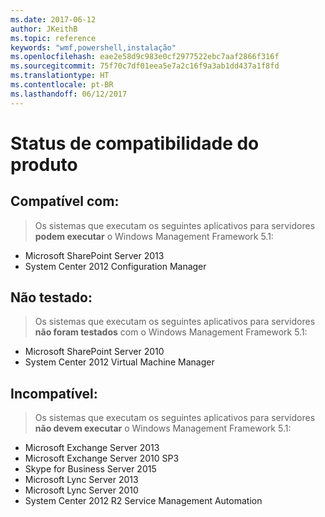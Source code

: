 ```yaml
---
ms.date: 2017-06-12
author: JKeithB
ms.topic: reference
keywords: "wmf,powershell,instalação"
ms.openlocfilehash: eae2e58d9c983e0cf2977522ebc7aaf2866f316f
ms.sourcegitcommit: 75f70c7df01eea5e7a2c16f9a3ab1dd437a1f8fd
ms.translationtype: HT
ms.contentlocale: pt-BR
ms.lasthandoff: 06/12/2017
---
```

# <a name="product-compatibility-status"></a>Status de compatibilidade do produto

## <a name="compatible"></a>Compatível com:
> Os sistemas que executam os seguintes aplicativos para servidores **podem executar** o Windows Management Framework 5.1:

- Microsoft SharePoint Server 2013
- System Center 2012 Configuration Manager

## <a name="not-tested"></a>Não testado:
> Os sistemas que executam os seguintes aplicativos para servidores **não foram testados** com o Windows Management Framework 5.1:

- Microsoft SharePoint Server 2010
- System Center 2012 Virtual Machine Manager

## <a name="incompatible"></a>Incompatível:
> Os sistemas que executam os seguintes aplicativos para servidores **não devem executar** o Windows Management Framework 5.1:

- Microsoft Exchange Server 2013
- Microsoft Exchange Server 2010 SP3
- Skype for Business Server 2015
- Microsoft Lync Server 2013
- Microsoft Lync Server 2010
- System Center 2012 R2 Service Management Automation

